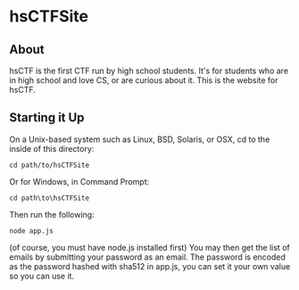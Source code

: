 hsCTFSite
=====

About
-----
hsCTF is the first CTF run by high school students. It's for students who are in high school and love CS, or are curious about it. This is the website for hsCTF.

Starting it Up
----------------------------------
On a Unix-based system such as Linux, BSD, Solaris, or OSX, cd to the inside of this directory:

```shell
cd path/to/hsCTFSite
```
Or for Windows, in Command Prompt:
```shell
cd path\to\hsCTFSite
```

Then run the following:
```shell
node app.js
```

(of course, you must have node.js installed first)
You may then get the list of emails by submitting your password as an email. The password is encoded as the password hashed with sha512 in app.js, you can set it your own value so you can use it.
